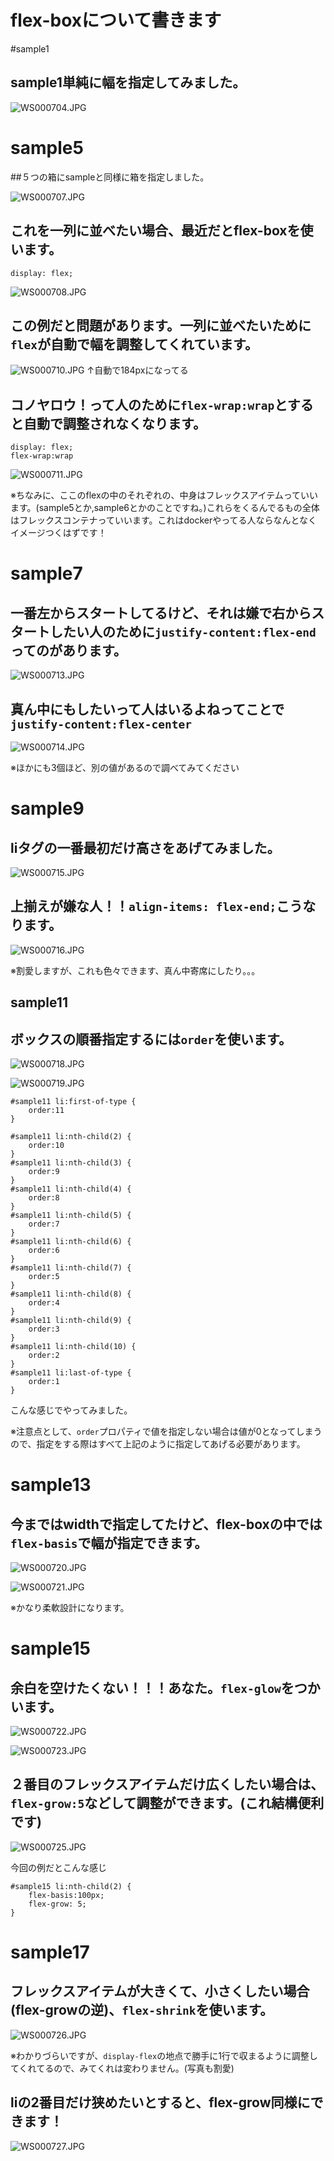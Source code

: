 # flex-boxについて書きます

#sample1

## sample1単純に幅を指定してみました。
![WS000704.JPG](.\img\WS000704.JPG)


# sample5

##５つの箱にsampleと同様に箱を指定しました。


![WS000707.JPG](.\img\WS000707.JPG)

## これを一列に並べたい場合、最近だとflex-boxを使います。

```
display: flex;
```
![WS000708.JPG](.\img\WS000708.JPG)


## この例だと問題があります。一列に並べたいために`flex`が自動で幅を調整してくれています。

![WS000710.JPG](.\img\WS000710.JPG)
↑自動で184pxになってる

## コノヤロウ！って人のために`flex-wrap:wrap`とすると自動で調整されなくなります。
```
display: flex;
flex-wrap:wrap
```

![WS000711.JPG](.\img\WS000711.JPG)


※ちなみに、ここのflexの中のそれぞれの、中身はフレックスアイテムっていいます。(sample5とか,sample6とかのことですね。)これらをくるんでるもの全体はフレックスコンテナっていいます。これはdockerやってる人ならなんとなくイメージつくはずです！

# sample7
## 一番左からスタートしてるけど、それは嫌で右からスタートしたい人のために`justify-content:flex-end`ってのがあります。

![WS000713.JPG](.\img\WS000713.JPG)

## 真ん中にもしたいって人はいるよねってことで`justify-content:flex-center`

![WS000714.JPG](.\img\WS000714.JPG)

※ほかにも3個ほど、別の値があるので調べてみてください


# sample9
## liタグの一番最初だけ高さをあげてみました。

![WS000715.JPG](.\img\WS000715.JPG)
## 上揃えが嫌な人！！`align-items: flex-end;`こうなります。
![WS000716.JPG](.\img\WS000716.JPG)

※割愛しますが、これも色々できます、真ん中寄席にしたり。。。


## sample11
## ボックスの順番指定するには`order`を使います。


![WS000718.JPG](.\img\WS000718.JPG)

![WS000719.JPG](.\img\WS000719.JPG)
```
#sample11 li:first-of-type {
	order:11
}

#sample11 li:nth-child(2) {
	order:10
}
#sample11 li:nth-child(3) {
	order:9
}
#sample11 li:nth-child(4) {
	order:8
}
#sample11 li:nth-child(5) {
	order:7
}
#sample11 li:nth-child(6) {
	order:6
}
#sample11 li:nth-child(7) {
	order:5
}
#sample11 li:nth-child(8) {
	order:4
}
#sample11 li:nth-child(9) {
	order:3
}
#sample11 li:nth-child(10) {
	order:2
}
#sample11 li:last-of-type {
    order:1
}
```

こんな感じでやってみました。

※注意点として、`order`プロパティで値を指定しない場合は値が0となってしまうので、指定をする際はすべて上記のように指定してあげる必要があります。


# sample13
## 今まではwidthで指定してたけど、flex-boxの中では`flex-basis`で幅が指定できます。


![WS000720.JPG](.\img\WS000720.JPG)

![WS000721.JPG](.\img\WS000721.JPG)

※かなり柔軟設計になります。

# sample15
## 余白を空けたくない！！！あなた。`flex-glow`をつかいます。

![WS000722.JPG](.\img\WS000722.JPG)


![WS000723.JPG](.\img\WS000723.JPG)
## ２番目のフレックスアイテムだけ広くしたい場合は、`flex-grow:5`などして調整ができます。(これ結構便利です)

![WS000725.JPG](.\img\WS000725.JPG)

今回の例だとこんな感じ
```
#sample15 li:nth-child(2) {
	flex-basis:100px;
	flex-grow: 5;
}
```

# sample17
## フレックスアイテムが大きくて、小さくしたい場合(flex-growの逆)、`flex-shrink`を使います。

![WS000726.JPG](.\img\WS000726.JPG)

※わかりづらいですが、`display-flex`の地点で勝手に1行で収まるように調整してくれてるので、みてくれは変わりません。(写真も割愛)

## liの2番目だけ狭めたいとすると、flex-grow同様にできます！


![WS000727.JPG](.\img\WS000727.JPG)

